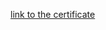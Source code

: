 [link to the certificate](https://www.coursera.org/account/accomplishments/verify/NMPHVWTY928T?utm_source=link&utm_campaign=copybutton_certificate&utm_product=course)

